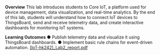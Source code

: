 **Overview**
This lab introduces students to Core IoT, a platform used for device management, data
visualization, and real-time analytics. By the end of this lab, students will understand how to
connect IoT devices to ThingsBoard, send and receive telemetry data, and create
interactive dashboards for monitoring IoT systems.

**Learning Outcomes**
● Publish telemetry data and visualize it using ThingsBoard dashboards.
● Implement basic rule chains for event-driven automation.
[[IoT-hk242]_Lab2_report.pdf](https://github.com/user-attachments/files/19629681/IoT-hk242._Lab2_report.pdf)
